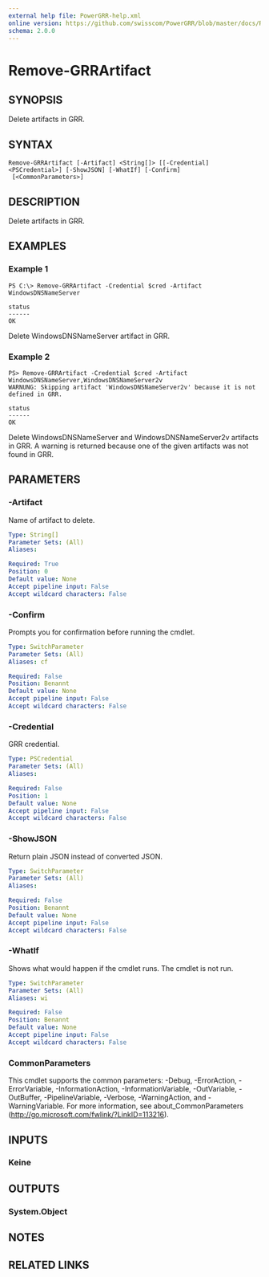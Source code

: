 ```yaml
---
external help file: PowerGRR-help.xml
online version: https://github.com/swisscom/PowerGRR/blob/master/docs/Remove-GRRArtifact.md
schema: 2.0.0
---
```


# Remove-GRRArtifact

## SYNOPSIS
Delete artifacts in GRR.

## SYNTAX

```
Remove-GRRArtifact [-Artifact] <String[]> [[-Credential] <PSCredential>] [-ShowJSON] [-WhatIf] [-Confirm]
 [<CommonParameters>]
```

## DESCRIPTION
Delete artifacts in GRR.

## EXAMPLES

### Example 1
```
PS C:\> Remove-GRRArtifact -Credential $cred -Artifact WindowsDNSNameServer

status
------
OK
```

Delete WindowsDNSNameServer artifact in GRR.

### Example 2
```
PS> Remove-GRRArtifact -Credential $cred -Artifact WindowsDNSNameServer,WindowsDNSNameServer2v
WARNUNG: Skipping artifact 'WindowsDNSNameServer2v' because it is not defined in GRR.

status
------
OK
```

Delete WindowsDNSNameServer and WindowsDNSNameServer2v artifacts in GRR. A
warning is returned because one of the given artifacts was not found in GRR.

## PARAMETERS

### -Artifact
Name of artifact to delete.

```yaml
Type: String[]
Parameter Sets: (All)
Aliases: 

Required: True
Position: 0
Default value: None
Accept pipeline input: False
Accept wildcard characters: False
```

### -Confirm
Prompts you for confirmation before running the cmdlet.

```yaml
Type: SwitchParameter
Parameter Sets: (All)
Aliases: cf

Required: False
Position: Benannt
Default value: None
Accept pipeline input: False
Accept wildcard characters: False
```

### -Credential
GRR credential.

```yaml
Type: PSCredential
Parameter Sets: (All)
Aliases: 

Required: False
Position: 1
Default value: None
Accept pipeline input: False
Accept wildcard characters: False
```

### -ShowJSON
Return plain JSON instead of converted JSON.

```yaml
Type: SwitchParameter
Parameter Sets: (All)
Aliases: 

Required: False
Position: Benannt
Default value: None
Accept pipeline input: False
Accept wildcard characters: False
```

### -WhatIf
Shows what would happen if the cmdlet runs.
The cmdlet is not run.

```yaml
Type: SwitchParameter
Parameter Sets: (All)
Aliases: wi

Required: False
Position: Benannt
Default value: None
Accept pipeline input: False
Accept wildcard characters: False
```

### CommonParameters
This cmdlet supports the common parameters: -Debug, -ErrorAction, -ErrorVariable, -InformationAction, -InformationVariable, -OutVariable, -OutBuffer, -PipelineVariable, -Verbose, -WarningAction, and -WarningVariable. For more information, see about_CommonParameters (http://go.microsoft.com/fwlink/?LinkID=113216).

## INPUTS

### Keine

## OUTPUTS

### System.Object

## NOTES

## RELATED LINKS

